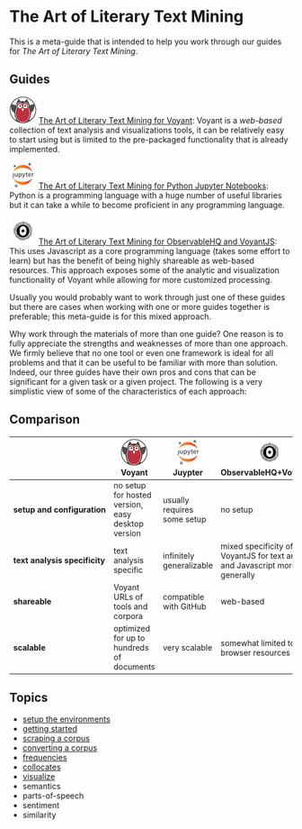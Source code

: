 # The Art of Literary Text Mining

This is a meta-guide that is intended to help you work through our guides for _The Art of Literary Text Mining_.

## Guides

![Voyant](images/voyant48.png) [The Art of Literary Text Mining for Voyant](./voyant/): Voyant is a *web-based* collection of text analysis and visualizations tools, it can be relatively easy to start using but is limited to the pre-packaged functionality that is already implemented.

![Jupyter](images/jupyter48.png) [The Art of Literary Text Mining for Python Jupyter Notebooks](../ipynb/ArtOfLiteraryTextAnalysis.ipynb): Python is a programming language with a huge number of useful libraries but it can take a while to become proficient in any programming language.

![ObservableHQ](images/observable48.png) [The Art of Literary Text Mining for ObservableHQ and VoyantJS](https://beta.observablehq.com/@sgsinclair/alta): This uses Javascript as a core programming language (takes some effort to learn) but has the benefit of being highly shareable as web-based resources. This approach exposes some of the analytic and visualization functionality of Voyant while allowing for more customized processing.

Usually you would probably want to work through just one of these guides but there are cases when working with one or more guides together is preferable; this meta-guide is for this mixed approach.

Why work through the materials of more than one guide? One reason is to fully appreciate the strengths and weaknesses of more than one approach. We firmly believe that no one tool or even one framework is ideal for all problems and that it can be useful to be familiar with more than solution. Indeed, our three guides have their own pros and cons that can be significant for a given task or a given project. The following is a very simplistic view of some of the characteristics of each approach:

## Comparison

| | ![Voyant](images/voyant48.png)<br>Voyant | ![Jupyter](images/jupyter48.png)<br>Juypter | ![ObservableHQ](images/observable48.png)<br>ObservableHQ+VoyantJS |
|-|-|-|-|
| **setup&nbsp;and&nbsp;configuration** | no setup for hosted version, easy desktop version | usually requires some setup | no setup |
| **text&nbsp;analysis&nbsp;specificity** | text analysis specific | infinitely generalizable | mixed specificity of VoyantJS for text analysis and Javascript more generally |
| **shareable** | Voyant URLs of tools and corpora | compatible with GitHub | web-based |
| **scalable** | optimized for up to hundreds of documents | very scalable | somewhat limited to browser resources |

## Topics

* [setup the environments](./setup/)
* [getting started](./start/)
* [scraping a corpus](./scrape/)
* [converting a corpus](./convert/)
* [frequencies](./count/)
* [collocates](./collocate/)
* [visualize](./visualize/)
* semantics
* parts-of-speech
* sentiment
* similarity
